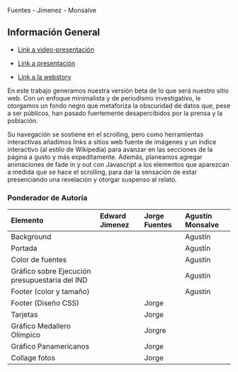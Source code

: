 Fuentes - Jimenez - Monsalve

## Información General

* [Link a video-presentación](https://youtu.be/EpUtUUOY6dE?si=FBSTUkJsmVYw0L5h)

* [Link a presentación](https://acrobat.adobe.com/id/urn:aaid:sc:US:ff50b226-1747-4573-ac5f-d73585b36223)

* [Link a la webstory](file:///C:/Users/agust/OneDrive/Documentos/GitHub/Entregas_JimenezFuentesMonsalve/Entrega_05/docs/index.html)

En este trabajo generamos nuestra versión beta de lo que será  nuestro sitio web. Con un enfoque minimalista y de periodismo investigativo, le otorgamos un fondo negro que metaforiza la obscuridad de datos que, pese a ser públicos, han pasado fuertemente desapercibidos por la prensa y la población. 

Su navegación se sostiene en el scrolling, pero como herramientas interactivas añadimos links a sitios web fuente de imágenes y un índice interactivo (al estilo de Wikipedia) para avanzar en las secciones de la página a gusto y más expeditamente. Además, planeamos agregar animaciones de fade in y out con Javascript a los elementos que aparezcan a medida que se hace el scrolling, para dar la sensación de estar presenciando una revelación y otorgar suspenso al relato.

### Ponderador de Autoría

| Elemento  | Edward Jimenez | Jorge Fuentes | Agustín Monsalve |
|:----------|:---------------|:--------------|:-----------------|
| Background|                |               |     Agustín      |
| Portada   |                |               |     Agustín      |
| Color de fuentes |              |              |  Agustín            |
|Gráfico sobre Ejecución presupuestaria del IND| | |Agustín |
|Footer (color y tamaño)| | | Agustín|
|Footer (Diseño CSS)| | Jorge | |
|Tarjetas| | Jorge | |
|Gráfico Medallero Olímpico| | Jorgre | |
|Gráfico Panamericanos| | Jorge | |
|Collage fotos| | Jorge | |